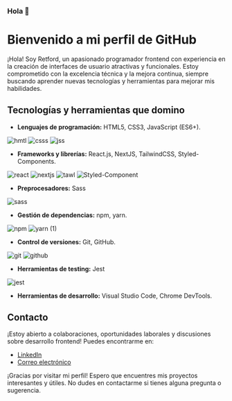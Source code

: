 ### Hola 👋

# Bienvenido a mi perfil de GitHub

¡Hola! Soy Retford, un apasionado programador frontend con experiencia en la creación de interfaces de usuario atractivas y funcionales. Estoy comprometido con la excelencia técnica y la mejora continua, siempre buscando aprender nuevas tecnologías y herramientas para mejorar mis habilidades.

## Tecnologías y herramientas que domino

- **Lenguajes de programación:** HTML5, CSS3, JavaScript (ES6+).
  
![hmtl](https://github.com/Retford/Retford/assets/107021284/30ff13da-fd15-4a52-b540-a8ac789f51cf)
![csss](https://github.com/Retford/Retford/assets/107021284/e0a7f149-108d-43fc-8875-087bfdbeca44)
![jss](https://github.com/Retford/Retford/assets/107021284/96cf2990-b6e8-4afd-9eb5-29e7451a076e)

- **Frameworks y librerías:** React.js, NextJS, TailwindCSS, Styled-Components.
  
![react](https://github.com/Retford/Retford/assets/107021284/49b652e9-b5f7-426c-80bc-8f69ce85f88e)
![nextjs](https://github.com/Retford/Retford/assets/107021284/543a8214-2193-4f94-b012-2266e2b0aec3)
![tawl](https://github.com/Retford/Retford/assets/107021284/fb8f8a93-1974-4aff-af8a-64497666f10c)
![Styled-Component](https://github.com/Retford/Retford/assets/107021284/f89db773-0e3c-491a-86e3-69e08c6dfc07)


- **Preprocesadores:** Sass
  
![sass](https://github.com/Retford/Retford/assets/107021284/6d59af60-1c66-4a97-af80-4488fa5fa879)
  
- **Gestión de dependencias:** npm, yarn.

![npm](https://github.com/Retford/Retford/assets/107021284/ef74d93f-d987-49b0-9092-27ed65d61189)
![yarn (1)](https://github.com/Retford/Retford/assets/107021284/c1ddbfd4-4bfd-4497-a90d-da3600943d2b)

- **Control de versiones:** Git, GitHub.
  
![git](https://github.com/Retford/Retford/assets/107021284/4c579b15-bfcf-42c7-ae99-588ddc4e3afa)
![github](https://github.com/Retford/Retford/assets/107021284/18a618a5-6418-4a58-b3e9-941e2c115077)

-  **Herramientas de testing:** Jest

![jest](https://github.com/Retford/Retford/assets/107021284/ef3972dc-2e50-42b1-9fb6-d363c69b60dd)


-  **Herramientas de desarrollo:** Visual Studio Code, Chrome DevTools.

## Contacto

¡Estoy abierto a colaboraciones, oportunidades laborales y discusiones sobre desarrollo frontend! Puedes encontrarme en:

- [LinkedIn](https://www.linkedin.com/in/retford-o-briam-julcarima-balde%C3%B3n/)
- [Correo electrónico](mailto:retfordjb@gmail.com)

¡Gracias por visitar mi perfil! Espero que encuentres mis proyectos interesantes y útiles. No dudes en contactarme si tienes alguna pregunta o sugerencia.
